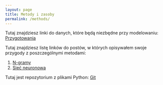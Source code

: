 ```yaml
---
layout: page
title: Metody i zasoby
permalink: /methods/
---
```


Tutaj znajdziesz linki do danych, które będą niezbędne przy modelowaniu:
[Przygotowania](/jekyll/update/2016/10/31/przygotowania/)

Tutaj znajdziesz listę linków do postów, w których opisywałem swoje przygody z poszczególnymi metodami:

1. [N-gramy](/jekyll/update/2016/11/01/ngrams/)
2. [Sieć neuronowa](/jekyll/update/2016/11/06/neuronowa/)

Tutaj jest repozytorium z plikami Python:
[Git](https://github.com/wig-ml/blog_source)
